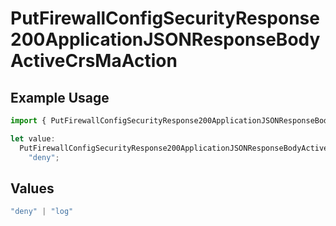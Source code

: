 # PutFirewallConfigSecurityResponse200ApplicationJSONResponseBodyActiveCrsMaAction

## Example Usage

```typescript
import { PutFirewallConfigSecurityResponse200ApplicationJSONResponseBodyActiveCrsMaAction } from "@vercel/sdk/models/putfirewallconfigop.js";

let value:
  PutFirewallConfigSecurityResponse200ApplicationJSONResponseBodyActiveCrsMaAction =
    "deny";
```

## Values

```typescript
"deny" | "log"
```
